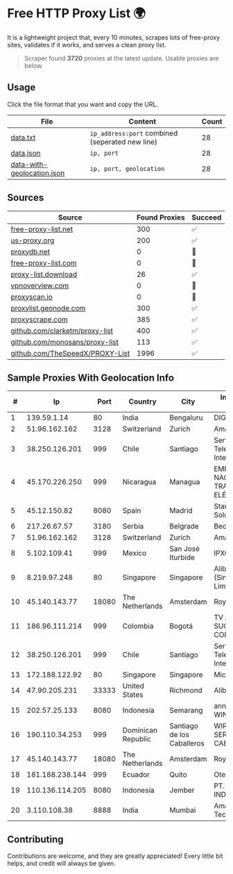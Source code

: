 
# Free HTTP Proxy List 🌍

It is a lightweight project that, every 10 minutes, scrapes lots of free-proxy sites, validates if it works, and serves a clean proxy list.


> Scraper found **3720** proxies at the latest update. Usable proxies are below.

## Usage

Click the file format that you want and copy the URL.


|File|Content|Count|
|----|-------|-----|
|[data.txt](https://raw.githubusercontent.com/themiralay/Proxy-List-World/master/data.txt)|`ip_address:port` combined (seperated new line)|28|
|[data.json](https://raw.githubusercontent.com/themiralay/Proxy-List-World/master/data.json)|`ip, port`|28|
|[data-with-geolocation.json](https://raw.githubusercontent.com/themiralay/Proxy-List-World/master/data-with-geolocation.json)|`ip, port, geolocation`|28|

## Sources

|Source|Found Proxies|Succeed|
|------|-------------|-------|
|[free-proxy-list.net](https://free-proxy-list.net)|300|✅|
|[us-proxy.org](https://www.us-proxy.org)|200|✅|
|[proxydb.net](http://proxydb.net)|0|🚫|
|[free-proxy-list.com](https://free-proxy-list.com/?page=&port=&type%5B%5D=http&type%5B%5D=https&up_time=0&search=Search)|0|🚫|
|[proxy-list.download](https://www.proxy-list.download/HTTP)|26|✅|
|[vpnoverview.com](https://vpnoverview.com/privacy/anonymous-browsing/free-proxy-servers)|0|🚫|
|[proxyscan.io](https://www.proxyscan.io)|0|🚫|
|[proxylist.geonode.com](https://proxylist.geonode.com/api/proxy-list?limit=300&page=1&sort_by=lastChecked&sort_type=desc&protocols=http,https)|300|✅|
|[proxyscrape.com](https://api.proxyscrape.com/v2/?request=displayproxies&protocol=http&timeout=10000&country=all&ssl=all&anonymity=all)|385|✅|
|[github.com/clarketm/proxy-list](https://raw.githubusercontent.com/clarketm/proxy-list/master/proxy-list-raw.txt)|400|✅|
|[github.com/monosans/proxy-list](https://raw.githubusercontent.com/monosans/proxy-list/main/proxies/http.txt)|113|✅|
|[github.com/TheSpeedX/PROXY-List](https://raw.githubusercontent.com/TheSpeedX/PROXY-List/master/http.txt)|1996|✅|


## Sample Proxies With Geolocation Info

|#|Ip|Port|Country|City|Internet Service Provider|
|-|--|----|-------|----|-------------------------|
|1|139.59.1.14|80|India|Bengaluru|DIGITALOCEAN|
|2|51.96.162.162|3128|Switzerland|Zurich|Amazon.com, Inc.|
|3|38.250.126.201|999|Chile|Santiago|Servicios De Telecomunicaciones Intercable Ltda.|
|4|45.170.226.250|999|Nicaragua|Managua|EMPRESA NACIONAL DE TRANSMISIÓN ELÉCTRICA|
|5|45.12.150.82|8080|Spain|Madrid|Stark Industries Solutions LTD|
|6|217.26.67.57|3180|Serbia|Belgrade|BeotelNet-ISP d.o.o|
|7|51.96.162.162|3128|Switzerland|Zurich|Amazon.com, Inc.|
|8|5.102.109.41|999|Mexico|San José Iturbide|IPXO|
|9|8.219.97.248|80|Singapore|Singapore|Alibaba Cloud (Singapore) Private Limited|
|10|45.140.143.77|18080|The Netherlands|Amsterdam|RoyaleHosting BV|
|11|186.96.111.214|999|Colombia|Bogotá|TV AZTECA SUCURSAL COLOMBIA|
|12|38.250.126.201|999|Chile|Santiago|Servicios De Telecomunicaciones Intercable Ltda.|
|13|172.188.122.92|80|Singapore|Singapore|Microsoft|
|14|47.90.205.231|33333|United States|Richmond|Alibaba.com LLC|
|15|202.57.25.133|8080|Indonesia|Semarang|announced of WINET|
|16|190.110.34.253|999|Dominican Republic|Santiago de los Caballeros|WIRELESS MULTI SERVICE VARGAS CABRERA, S. R. L|
|17|45.140.143.77|18080|The Netherlands|Amsterdam|RoyaleHosting BV|
|18|181.188.238.144|999|Ecuador|Quito|Otecel S.A|
|19|110.136.114.205|8080|Indonesia|Jember|PT. TELKOM INDONESIA|
|20|3.110.108.38|8888|India|Mumbai|Amazon Technologies Inc.|



## Contributing

Contributions are welcome, and they are greatly appreciated! Every
little bit helps, and credit will always be given.

